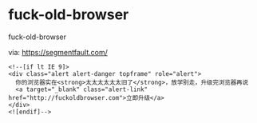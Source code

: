 # fuck-old-browser
fuck-old-browser


via: https://segmentfault.com/
```
<!--[if lt IE 9]>
<div class="alert alert-danger topframe" role="alert">
  你的浏览器实在<strong>太太太太太太旧了</strong>，放学别走，升级完浏览器再说 
  <a target="_blank" class="alert-link" href="http://fuckoldbrowser.com">立即升级</a>
</div>
<![endif]-->
```
